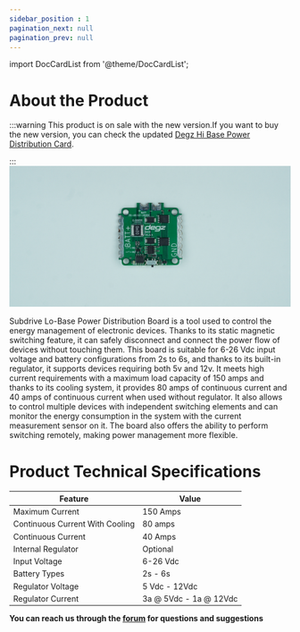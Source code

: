 ```yaml
---
sidebar_position : 1
pagination_next: null
pagination_prev: null
---
```


import DocCardList from '@theme/DocCardList';

# About the Product

:::warning
This product is on sale with the new version.If you want to buy the new version, you can check the updated [Degz Hi Base Power Distribution Card](https://degzrobotics.com/product/guc-dagitim-karti-degz-hi-base-hall-effect-sensor/).  

:::
![Subdrive Lo-Base](./image/6S-BASE.jpg)


Subdrive Lo-Base Power Distribution Board is a tool used to control the energy management of electronic devices. Thanks to its static magnetic switching feature, it can safely disconnect and connect the power flow of devices without touching them. This board is suitable for 6-26 Vdc input voltage and battery configurations from 2s to 6s, and thanks to its built-in regulator, it supports devices requiring both 5v and 12v. It meets high current requirements with a maximum load capacity of 150 amps and thanks to its cooling system, it provides 80 amps of continuous current and 40 amps of continuous current when used without regulator. It also allows to control multiple devices with independent switching elements and can monitor the energy consumption in the system with the current measurement sensor on it. The board also offers the ability to perform switching remotely, making power management more flexible.

# Product Technical Specifications

| Feature | Value |
|--------------------------|-----------------------|
| Maximum Current | 150 Amps
| Continuous Current With Cooling | 80 amps |
| Continuous Current | 40 Amps
| Internal Regulator | Optional
| Input Voltage | 6-26 Vdc |
| Battery Types | 2s - 6s |
| Regulator Voltage | 5 Vdc - 12Vdc |
| Regulator Current | 3a @ 5Vdc - 1a @ 12Vdc



**You can reach us through the [forum](https://forum.degzrobotics.com/) for questions and suggestions**